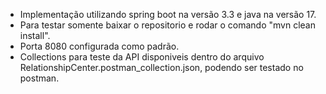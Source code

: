 * Implementação utilizando spring boot na versão 3.3 e java na versão 17.
* Para testar somente baixar o repositorio e rodar o comando "mvn clean install".
* Porta 8080 configurada como padrão.
* Collections para teste da API disponiveis dentro do arquivo RelationshipCenter.postman_collection.json, podendo ser testado no postman.
